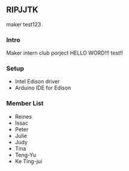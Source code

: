 ## RIPJJTK
maker test123

### Intro
Maker intern club porject
HELLO WORD!!! test!!

### Setup 
- Intel Edison driver
- Arduino IDE for Edison

### Member List
* Reines 
* Issac
* Peter 
* Julie  
* Judy
* Tina
* Teng-Yu
* Ke Ting-jui


